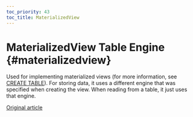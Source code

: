 ```yaml
---
toc_priority: 43
toc_title: MaterializedView
---
```


# MaterializedView Table Engine {#materializedview}

Used for implementing materialized views (for more information, see [CREATE TABLE](../../../sql-reference/statements/create/table.md)). For storing data, it uses a different engine that was specified when creating the view. When reading from a table, it just uses that engine.

[Original article](https://clickhouse.tech/docs/en/operations/table_engines/materializedview/) <!--hide-->
